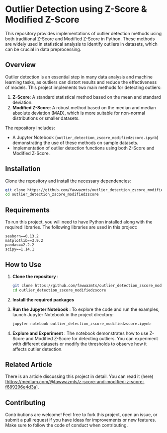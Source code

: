 
# Outlier Detection using Z-Score & Modified Z-Score

This repository provides implementations of outlier detection methods using both traditional Z-Score and Modified Z-Score in Python. These methods are widely used in statistical analysis to identify outliers in datasets, which can be crucial in data preprocessing.

## Overview

Outlier detection is an essential step in many data analysis and machine learning tasks, as outliers can distort results and reduce the effectiveness of models. This project implements two main methods for detecting outliers:

1. **Z-Score**: A standard statistical method based on the mean and standard deviation.
2. **Modified Z-Score**: A robust method based on the median and median absolute deviation (MAD), which is more suitable for non-normal distributions or smaller datasets.

The repository includes:

* A Jupyter Notebook (`outlier_detection_zscore_modifiedzscore.ipynb`) demonstrating the use of these methods on sample datasets.
* Implementation of outlier detection functions using both Z-Score and Modified Z-Score.

## Installation

Clone the repository and install the necessary dependencies:

```bash
git clone https://github.com/fawwazmts/outlier_detection_zscore_modifiedzscore.git
cd outlier_detection_zscore_modifiedzscore
```

## Requirements

To run this project, you will need to have Python installed along with the required libraries. The following libraries are used in this project:

```
seaborn==0.13.2
matplotlib==3.9.2
pandas==2.2.2
scipy==1.14.1
```

## How to Use

1. **Clone the repository** :

   ```bash
   git clone https://github.com/fawwazmts/outlier_detection_zscore_modifiedzscore.git
   cd outlier_detection_zscore_modifiedzscore
   ```
2. **Install the required packages**
3. **Run the Jupyter Notebook** :
   To explore the code and run the examples, launch Jupyter Notebook in the project directory:

   ```bash
   jupyter notebook outlier_detection_zscore_modifiedzscore.ipynb
   ```
4. **Explore and Experiment** :
   The notebook demonstrates how to use Z-Score and Modified Z-Score for detecting outliers. You can experiment with different datasets or modify the thresholds to observe how it affects outlier detection.

## **Related Article**

There is an article discussing this project in detail. You can read it (here)[https://medium.com/@fawwazmts/z-score-and-modified-z-score-f689296e4d3a].

## Contributing

Contributions are welcome! Feel free to fork this project, open an issue, or submit a pull request if you have ideas for improvements or new features. Make sure to follow the code of conduct when contributing.
